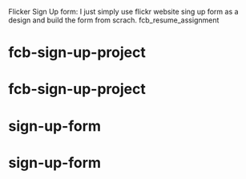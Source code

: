 Flicker Sign Up form: I just simply use flickr website sing up form as a design and build the form from scrach.
fcb_resume_assignment
# fcb-sign-up-project
# fcb-sign-up-project
# sign-up-form
# sign-up-form
